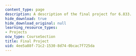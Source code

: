 ```yaml
---
content_type: page
description: A description of the final project for 6.833.
hide_download: true
hide_download_original: null
learning_resource_types:
- Projects
ocw_type: CourseSection
title: Final Project
uid: 4ee5a88f-71c2-1530-8d74-0bcac7f725da
---
```

